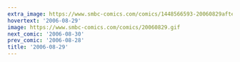 ```yaml
---
extra_image: https://www.smbc-comics.com/comics/1448566593-20060829after.png
hovertext: '2006-08-29'
image: https://www.smbc-comics.com/comics/20060829.gif
next_comic: '2006-08-30'
prev_comic: '2006-08-28'
title: '2006-08-29'
---
```


